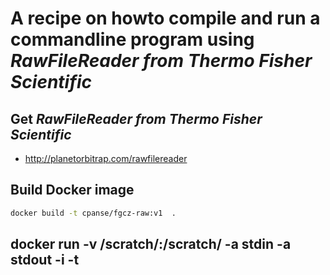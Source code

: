 # A recipe on howto compile and run a commandline program using *RawFileReader from Thermo Fisher Scientific*

## Get *RawFileReader from Thermo Fisher Scientific*

- http://planetorbitrap.com/rawfilereader

## Build Docker image

```bash 
docker build -t cpanse/fgcz-raw:v1  .
```

## docker run -v /scratch/:/scratch/ -a stdin -a stdout -i -t
